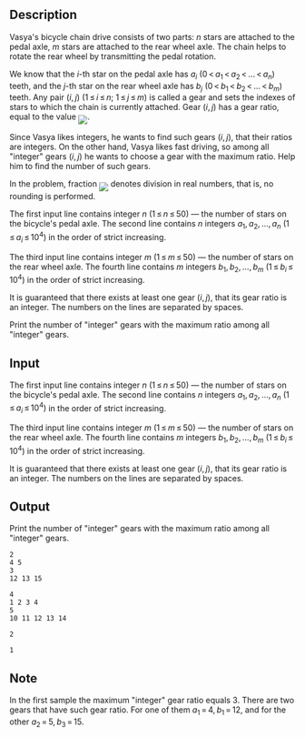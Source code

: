 ## Description

<div><p>Vasya's bicycle chain drive consists of two parts: <span class="tex-span"><i>n</i></span> stars are attached to the pedal axle, <span class="tex-span"><i>m</i></span> stars are attached to the rear wheel axle. The chain helps to rotate the rear wheel by transmitting the pedal rotation.</p><p>We know that the <span class="tex-span"><i>i</i></span>-th star on the pedal axle has <span class="tex-span"><i>a</i><sub class="lower-index"><i>i</i></sub></span> <span class="tex-span">(0 &lt; <i>a</i><sub class="lower-index">1</sub> &lt; <i>a</i><sub class="lower-index">2</sub> &lt; ... &lt; <i>a</i><sub class="lower-index"><i>n</i></sub>)</span> teeth, and the <span class="tex-span"><i>j</i></span>-th star on the rear wheel axle has <span class="tex-span"><i>b</i><sub class="lower-index"><i>j</i></sub></span> <span class="tex-span">(0 &lt; <i>b</i><sub class="lower-index">1</sub> &lt; <i>b</i><sub class="lower-index">2</sub> &lt; ... &lt; <i>b</i><sub class="lower-index"><i>m</i></sub>)</span> teeth. Any pair <span class="tex-span">(<i>i</i>, <i>j</i>)</span> <span class="tex-span">(1 ≤ <i>i</i> ≤ <i>n</i></span>;&nbsp;<span class="tex-span">1 ≤ <i>j</i> ≤ <i>m</i>)</span> is called a <span class="tex-font-style-it">gear</span> and sets the indexes of stars to which the chain is currently attached. Gear <span class="tex-span">(<i>i</i>, <i>j</i>)</span> has a gear ratio, equal to the value <img align="middle" class="tex-formula" src="file://xxl9OOoK.png" style="max-width: 100.0%;max-height: 100.0%;">.</p><p>Since Vasya likes integers, he wants to find such gears <span class="tex-span">(<i>i</i>, <i>j</i>)</span>, that their ratios are integers. On the other hand, Vasya likes fast driving, so among all "integer" gears <span class="tex-span">(<i>i</i>, <i>j</i>)</span> he wants to choose a gear with the maximum ratio. Help him to find the number of such gears.</p><p>In the problem, fraction <img align="middle" class="tex-formula" src="file://dIAPtzA8.png" style="max-width: 100.0%;max-height: 100.0%;"> denotes division in real numbers, that is, no rounding is performed.</p></div><div class="input-specification"><p>The first input line contains integer <span class="tex-span"><i>n</i></span> <span class="tex-span">(1 ≤ <i>n</i> ≤ 50)</span> — the number of stars on the bicycle's pedal axle. The second line contains <span class="tex-span"><i>n</i></span> integers <span class="tex-span"><i>a</i><sub class="lower-index">1</sub>, <i>a</i><sub class="lower-index">2</sub>, ..., <i>a</i><sub class="lower-index"><i>n</i></sub></span> <span class="tex-span">(1 ≤ <i>a</i><sub class="lower-index"><i>i</i></sub> ≤ 10<sup class="upper-index">4</sup>)</span> in the order of strict increasing.</p><p>The third input line contains integer <span class="tex-span"><i>m</i></span> <span class="tex-span">(1 ≤ <i>m</i> ≤ 50)</span> — the number of stars on the rear wheel axle. The fourth line contains <span class="tex-span"><i>m</i></span> integers <span class="tex-span"><i>b</i><sub class="lower-index">1</sub>, <i>b</i><sub class="lower-index">2</sub>, ..., <i>b</i><sub class="lower-index"><i>m</i></sub></span> <span class="tex-span">(1 ≤ <i>b</i><sub class="lower-index"><i>i</i></sub> ≤ 10<sup class="upper-index">4</sup>)</span> in the order of strict increasing.</p><p>It is guaranteed that there exists at least one gear (<span class="tex-span"><i>i</i>, <i>j</i></span>), that its gear ratio is an integer. The numbers on the lines are separated by spaces.</p></div><div class="output-specification"><p>Print the number of "integer" gears with the maximum ratio among all "integer" gears.</p></div>

## Input

<p>The first input line contains integer <span class="tex-span"><i>n</i></span> <span class="tex-span">(1 ≤ <i>n</i> ≤ 50)</span> — the number of stars on the bicycle's pedal axle. The second line contains <span class="tex-span"><i>n</i></span> integers <span class="tex-span"><i>a</i><sub class="lower-index">1</sub>, <i>a</i><sub class="lower-index">2</sub>, ..., <i>a</i><sub class="lower-index"><i>n</i></sub></span> <span class="tex-span">(1 ≤ <i>a</i><sub class="lower-index"><i>i</i></sub> ≤ 10<sup class="upper-index">4</sup>)</span> in the order of strict increasing.</p><p>The third input line contains integer <span class="tex-span"><i>m</i></span> <span class="tex-span">(1 ≤ <i>m</i> ≤ 50)</span> — the number of stars on the rear wheel axle. The fourth line contains <span class="tex-span"><i>m</i></span> integers <span class="tex-span"><i>b</i><sub class="lower-index">1</sub>, <i>b</i><sub class="lower-index">2</sub>, ..., <i>b</i><sub class="lower-index"><i>m</i></sub></span> <span class="tex-span">(1 ≤ <i>b</i><sub class="lower-index"><i>i</i></sub> ≤ 10<sup class="upper-index">4</sup>)</span> in the order of strict increasing.</p><p>It is guaranteed that there exists at least one gear (<span class="tex-span"><i>i</i>, <i>j</i></span>), that its gear ratio is an integer. The numbers on the lines are separated by spaces.</p>

## Output

<p>Print the number of "integer" gears with the maximum ratio among all "integer" gears.</p>





```input1
2
4 5
3
12 13 15

```




```input2
4
1 2 3 4
5
10 11 12 13 14

```




```output1
2

```




```output2
1

```



## Note

<p>In the first sample the maximum "integer" gear ratio equals 3. There are two gears that have such gear ratio. For one of them <span class="tex-span"><i>a</i><sub class="lower-index">1</sub> = 4, <i>b</i><sub class="lower-index">1</sub> = 12</span>, and for the other <span class="tex-span"><i>a</i><sub class="lower-index">2</sub> = 5, <i>b</i><sub class="lower-index">3</sub> = 15</span>.</p>

